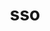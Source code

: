 ---
layout: landing_page
sidebar: qq_cli_command_reference_sidebar
summary: Listing of commands for sso
title: sso
zendesk_source: qq CLI Command Guide

---